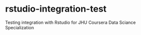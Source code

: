 # rstudio-integration-test
Testing integration with Rstudio for JHU Coursera Data Sciance Specialization
